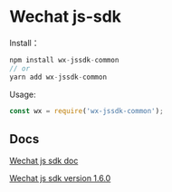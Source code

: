 # Wechat js-sdk

Install：

```js
npm install wx-jssdk-common
// or
yarn add wx-jssdk-common
```

Usage:

```js
const wx = require('wx-jssdk-common');
```

## Docs

[Wechat js sdk doc](https://developers.weixin.qq.com/doc/offiaccount/OA_Web_Apps/JS-SDK.html)

[Wechat js sdk version 1.6.0](http://res.wx.qq.com/open/js/jweixin-1.6.0.js)
